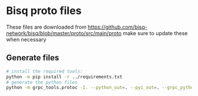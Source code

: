 # Bisq proto files

These files are downloaded from <https://github.com/bisq-network/bisq/blob/master/proto/src/main/proto>
make sure to update these when necessary

## Generate files

```bash
# install the required tools:
python -m pip install -r ../requirements.txt
# generate the python files
python -m grpc_tools.protoc -I. --python_out=. --pyi_out=. --grpc_python_out=. grpc.proto pb.proto
```
